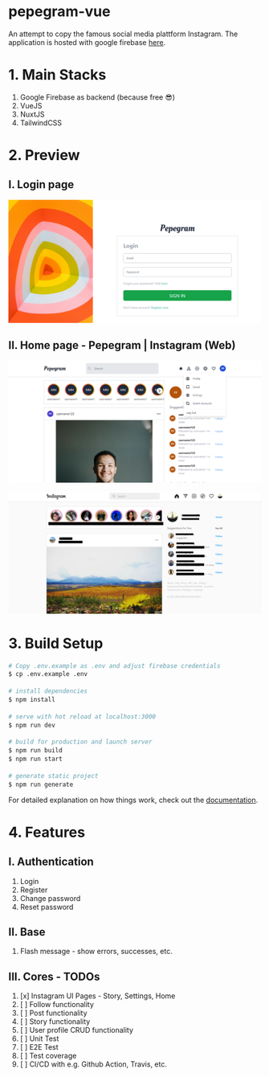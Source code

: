 # pepegram-vue

An attempt to copy the famous social media plattform Instagram. The application is hosted with google firebase [here](https://pepegram-f8405.web.app/login).


# 1. Main Stacks

1. Google Firebase as backend (because free 😎)
2. VueJS
3. NuxtJS
4. TailwindCSS

# 2. Preview

## I. Login page

![alt text](https://raw.githubusercontent.com/robyhartonodev/pepegram-vue/master/assets/images/demos/pepegram-login.PNG)

## II. Home page - Pepegram | Instagram (Web)

![alt text](https://raw.githubusercontent.com/robyhartonodev/pepegram-vue/master/assets/images/demos/pepegram-home.PNG)

![alt text](https://raw.githubusercontent.com/robyhartonodev/pepegram-vue/master/assets/images/demos/instagram-web-home.PNG)


# 3. Build Setup

```bash
# Copy .env.example as .env and adjust firebase credentials
$ cp .env.example .env

# install dependencies
$ npm install

# serve with hot reload at localhost:3000
$ npm run dev

# build for production and launch server
$ npm run build
$ npm run start

# generate static project
$ npm run generate
```

For detailed explanation on how things work, check out the [documentation](https://nuxtjs.org).

# 4. Features

## I. Authentication

1. Login
2. Register
3. Change password
4. Reset password

## II. Base

1. Flash message - show errors, successes, etc.

## III. Cores - TODOs

1. [x] Instagram UI Pages - Story, Settings, Home
2. [ ] Follow functionality
3. [ ] Post functionality
4. [ ] Story functionality
5. [ ] User profile CRUD functionality
6. [ ] Unit Test
7. [ ] E2E Test
8. [ ] Test coverage
9. [ ] CI/CD with e.g. Github Action, Travis, etc.
